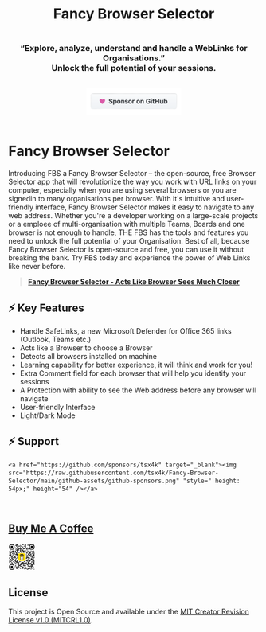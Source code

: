 <div align="center" style="display:flex;flex-direction:column;">
  <h1>Fancy Browser Selector</h1>
  <h3>“Explore, analyze, understand and handle a WebLinks for Organisations.”</br>Unlock the full potential of your sessions.</h3>
  <p align="center">
    <a href="https://github.com/sponsors/tsx4k" target="_blank"><img src="https://raw.githubusercontent.com/tsx4k/Fancy-Browser-Selector/main/github-assets/github-sponsors.png" "style=" height: 54px;" height="54" /></a>
  </p>
</div>


# Fancy Browser Selector

Introducing FBS a Fancy Browser Selector – the open-source, free Browser Selector app that will revolutionize the way you work with URL links on your computer, especially when you are using several browsers or you are signedin to many organisations per browser. With it's intuitive and user-friendly interface, Fancy Browser Selector makes it easy to navigate to any web address. Whether you're a developer working on a large-scale projects or a emploee of multi-organisation with multiple Teams, Boards and one browser is not enough to handle, THE FBS has the tools and features you need to unlock the full potential of your Organisation. Best of all, because Fancy Browser Selector is open-source and free, you can use it without breaking the bank. Try FBS today and experience the power of Web Links like never before.

> <b><a href="https://github.com/tsx4k/Fancy-Browser-Selector/">Fancy Browser Selector - Acts Like Browser Sees Much Closer</a></b>

## ⚡️ Key Features

- Handle SafeLinks, a new Microsoft Defender for Office 365 links (Outlook, Teams etc.)
- Acts like a Browser to choose a Browser
- Detects all browsers installed on machine
- Learning capability for better experience, it will think and work for you!
- Extra Comment field for each browser that will help you identify your sessions
- A Protection with ability to see the Web address before any browser will navigate
- User-friendly Interface
- Light/Dark Mode

## ⚡️ Support

    <a href="https://github.com/sponsors/tsx4k" target="_blank"><img src="https://raw.githubusercontent.com/tsx4k/Fancy-Browser-Selector/main/github-assets/github-sponsors.png" "style=" height: 54px;" height="54" /></a>
<br />
    <a href="https://www.buymeacoffee.com/tsx4k" target="_blank"><h2>Buy Me A Coffee</h2><img src="https://raw.githubusercontent.com/tsx4k/Fancy-Browser-Selector/main/github-assets/buymeacoffee_qrcode.png" "style=" height: 54px;" height="54" /></a>


## License

This project is Open Source and available under the [MIT Creator Revision License v1.0 (MITCRL1.0)](LICENSE).
